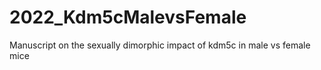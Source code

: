 # 2022_Kdm5cMalevsFemale
Manuscript on the sexually dimorphic impact of kdm5c in male vs female mice
